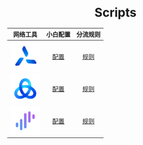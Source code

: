 <div align="center">
  <h1> Scripts </h1>
</div>

<div align="center">

| 网络工具 | 小白配置 | 分流规则 |
| :-----: | :-----: | :-----: |
| <img src="https://raw.githubusercontent.com/Centralmatrix3/Scripts/master/Gallery/Color/QuantumultX-HD.png" alt="QuantumultX" align="center" height="70" width="70"> | [配置](https://raw.githubusercontent.com/Centralmatrix3/Scripts/master/QuantumultX/matrix.conf) | [规则](https://github.com/Centralmatrix3/Scripts/tree/master/QuantumultX/ruleset) |
| <img src="https://raw.githubusercontent.com/Centralmatrix3/Scripts/master/Gallery/Color/Stash-HD.png" alt="Stash" align="center" height="70" width="70"> | [配置](https://raw.githubusercontent.com/Centralmatrix3/Scripts/master/Stash/matrix.yaml) | [规则](https://github.com/Centralmatrix3/Scripts/tree/master/Stash/ruleset) |
| <img src="https://raw.githubusercontent.com/Centralmatrix3/Scripts/master/Gallery/Color/Surge-HD.png" alt="Surge" align="center" height="70" width="70"> | [配置](https://raw.githubusercontent.com/Centralmatrix3/Scripts/master/Surge/matrix.conf) | [规则](https://github.com/Centralmatrix3/Scripts/tree/master/Surge/ruleset) |

</div>